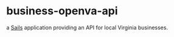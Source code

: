 # business-openva-api

a [Sails](http://sailsjs.org) application providing an API for local Virginia businesses.
